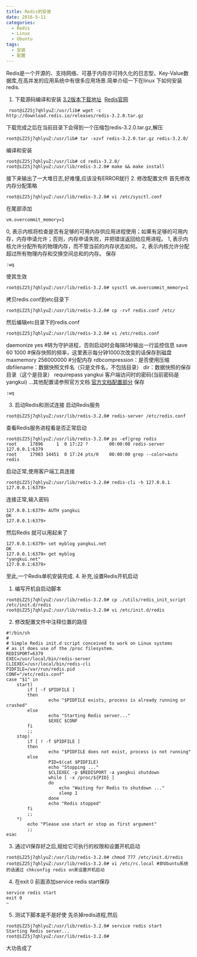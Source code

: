 ```yaml
---
title: Redis的安装
date: 2016-5-11
categories:
  - Redis
  - Linux
  - Ubuntu
tags:
  - 安装
  - 配置
---
```

Redis是一个开源的、支持网络、可基于内存亦可持久化的日志型、Key-Value数据库,在高并发的应用系统中有很多应用场景.简单介绍一下在linux 下如何安装redis.
1. 下载源码编译和安装
[3.2版本下载地址](http://download.redis.io/releases/redis-3.2.0.tar.gz "3.2版本") 
[Redis官网](http://redis.io/ "Redis官网")
```
 root@iZ25j7qhlyuZ:/usr/lib# wget -c http://download.redis.io/releases/redis-3.2.0.tar.gz
```
下载完成之后在当前目录下会得到一个压缩包redis-3.2.0.tar.gz,解压
```
root@iZ25j7qhlyuZ:/usr/lib# tar -xzvf redis-3.2.0.tar.gz redis-3.2.0/
```
编译和安装
```
root@iZ25j7qhlyuZ:/usr/lib# cd redis-3.2.0/
root@iZ25j7qhlyuZ:/usr/lib/redis-3.2.0# make && make install
```
接下来输出了一大堆日志,好难懂,应该没有ERROR就行
2. 修改配置文件
首先修改内存分配策略
```
root@iZ25j7qhlyuZ:/usr/lib/redis-3.2.0# vi /etc/sysctl.conf
```
在尾部添加
```
vm.overcommit_memory=1
```
0, 表示内核将检查是否有足够的可用内存供应用进程使用；如果有足够的可用内存，内存申请允许；否则，内存申请失败，并把错误返回给应用进程。
1, 表示内核允许分配所有的物理内存，而不管当前的内存状态如何。
2, 表示内核允许分配超过所有物理内存和交换空间总和的内存。
保存
```
:wq
```
使其生效
```
root@iZ25j7qhlyuZ:/usr/lib/redis-3.2.0# sysctl vm.overcommit_memory=1
```
拷贝redis.conf到etc目录下
```
root@iZ25j7qhlyuZ:/usr/lib/redis-3.2.0# cp -rvf redis.conf /etc/
```
然后编辑etc目录下的redis.conf
```
root@iZ25j7qhlyuZ:/usr/lib/redis-3.2.0# vi /etc/redis.conf
```
daemonize yes #转为守护进程，否则启动时会每隔5秒输出一行监控信息
save 60 1000 #保存快照的频率，这里表示每分钟1000次改变的话保存到磁盘
maxmemory 256000000 #分配内存
rdbcompression：是否使用压缩
dbfilename：数据快照文件名（只是文件名，不包括目录）
dir：数据快照的保存目录（这个是目录）
requirepass yangkui 客户端访问时的密码(当前密码是yangkui)
...其他配置请参照官方文档 [官方文档配置部分](http://redis.io/topics/config "官方文档配置部分")
保存
```
:wq
```
3. 启动Redis和测试连接
启动Redis服务
```
root@iZ25j7qhlyuZ:/usr/lib/redis-3.2.0# redis-server /etc/redis.conf
```
查看Redis服务进程看是否正常启动
```
root@iZ25j7qhlyuZ:/usr/lib/redis-3.2.0# ps -ef|grep redis
root     17896     1  0 17:22 ?        00:00:00 redis-server 127.0.0.1:6379
root     17903 14451  0 17:24 pts/0    00:00:00 grep --color=auto redis
```
启动正常,使用客户端工具连接
```
root@iZ25j7qhlyuZ:/usr/lib/redis-3.2.0# redis-cli -h 127.0.0.1
127.0.0.1:6379>
```
连接正常,输入密码
```
127.0.0.1:6379> AUTH yangkui
OK
127.0.0.1:6379>
```
然后Redis 就可以用起来了
```
127.0.0.1:6379> set myblog yangkui.net
OK
127.0.0.1:6379> get myblog
"yangkui.net"
127.0.0.1:6379>
```
至此,一个Redis单机安装完成.
4. 补充,设置Redis开机启动
  1. 编写开机自启动脚本
```
root@iZ25j7qhlyuZ:/usr/lib/redis-3.2.0# cp ./utils/redis_init_script /etc/init.d/redis
root@iZ25j7qhlyuZ:/usr/lib/redis-3.2.0# vi /etc/init.d/redis
```
 2. 修改配置文件中注释位置的路径
```
#!/bin/sh
#
# Simple Redis init.d script conceived to work on Linux systems
# as it does use of the /proc filesystem.
REDISPORT=6379
EXEC=/usr/local/bin/redis-server
CLIEXEC=/usr/local/bin/redis-cli
PIDFILE=/var/run/redis.pid
CONF="/etc/redis.conf"
case "$1" in
    start)
        if [ -f $PIDFILE ]
        then
                echo "$PIDFILE exists, process is already running or crashed"
        else
                echo "Starting Redis server..."
                $EXEC $CONF
        fi
        ;;
    stop)
        if [ ! -f $PIDFILE ]
        then
                echo "$PIDFILE does not exist, process is not running"
        else
                PID=$(cat $PIDFILE)
                echo "Stopping ..."
                $CLIEXEC -p $REDISPORT -a yangkui shutdown
                while [ -x /proc/${PID} ]
                do
                    echo "Waiting for Redis to shutdown ..."
                    sleep 1
                done
                echo "Redis stopped"
        fi
        ;;
    *)
        echo "Please use start or stop as first argument"
        ;;
esac
```
 3. 通过VI保存好之后,赋给它可执行的权限和设置开机启动
```
root@iZ25j7qhlyuZ:/usr/lib/redis-3.2.0# chmod 777 /etc/init.d/redis
root@iZ25j7qhlyuZ:/usr/lib/redis-3.2.0# vi /etc/rc.local #非Ubuntu系统的话通过 chkconfig redis on来设置开机启动
```
 4. 在exit 0 前面添加service redis start保存
```
service redis start
exit 0
~       
```
 5. 测试下脚本是不是好使
 先杀掉redis进程,然后
```
root@iZ25j7qhlyuZ:/usr/lib/redis-3.2.0# service redis start
Starting Redis server...
root@iZ25j7qhlyuZ:/usr/lib/redis-3.2.0#
```
大功告成了
